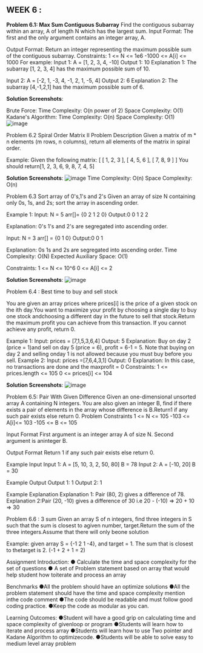 **WEEK 6** : 
--------------
**Problem 6.1: Max Sum Contiguous Subarray**
Find the contiguous subarray within an array, A of length N which has the largest sum.
Input Format:
The first and the only argument contains an integer array, A. 

Output Format: Return an integer representing the maximum possible sum of the contiguous subarray.
Constraints: 1 <= N <= 1e6 -1000 <= A[i] <= 1000
For example:
Input 1: A = [1, 2, 3, 4, -10]
Output 1: 10
Explanation 1: The subarray [1, 2, 3, 4] has the maximum possible sum of 10.

Input 2: A = [-2, 1, -3, 4, -1, 2, 1, -5, 4]
Output 2: 6
Explanation 2: The subarray [4,-1,2,1] has the maximum possible sum of 6.

**Solution Screenshots**:

Brute Force: 
Time Complexity: O(n power of 2)
Space Complexity: O(1)
Kadane's Algorithm:
Time Complexity: O(n)
Space Complexity: O(1)
![image](https://user-images.githubusercontent.com/9669308/215278463-1661efc5-7fe2-4b8a-a1f0-98169a9cd036.png)

Problem 6.2 Spiral Order Matrix II
Problem Description Given a matrix of m * n elements (m rows, n columns), return all elements of the matrix in spiral order.

Example: Given the following matrix: [ [ 1, 2, 3 ], [ 4, 5, 6 ], [ 7, 8, 9 ] ] You should return[1, 2, 3, 6, 9, 8, 7, 4, 5]

**Solution Screenshots**:
![image](https://user-images.githubusercontent.com/9669308/215330144-d391c9ef-7929-47a3-bef8-63de2088c7dc.png)
Time Complexity: O(n)
Space Complexity: O(n)

Problem 6.3 Sort array of 0's,1's and 2's
Given an array of size N containing only 0s, 1s, and 2s; sort the array in ascending order. 

Example 1:
Input:
N = 5
arr[]= {0 2 1 2 0}
Output:0 0 1 2 2

Explanation: 0's 1's and 2's are segregated into ascending order.

Input:
N = 3
arr[] = {0 1 0}
Output:0 0 1

Explanation: 0s 1s and 2s are segregated into ascending order.
Time Complexity: O(N)
Expected Auxiliary Space: O(1)

Constraints: 1 <= N <= 10^6 0 <= A[i] <= 2

**Solution Screenshots**:
![image](https://user-images.githubusercontent.com/9669308/215333550-c306405a-1877-4428-99df-379bed05e4d7.png)

Problem 6.4 : Best time to buy and sell stock

You are given an array prices where prices[i] is the price of a given stock on the ith day.You want to maximize your profit by choosing a single day to buy one stock andchoosing a different day in the future to sell that stock.Return the maximum profit you can achieve from this transaction. If you cannot achieve any profit, return 0.

Example 1: Input: prices = [7,1,5,3,6,4] Output: 5 Explanation: Buy on day 2 (price = 1)and sell on day 5 (price = 6), profit = 6-1 = 5. Note that buying on day 2 and selling onday 1 is not allowed because you must buy before you sell. Example 2: Input: prices =[7,6,4,3,1] Output: 0 Explanation: In this case, no transactions are done and the maxprofit = 0 Constraints: 1 <= prices.length <= 105 0 <= prices[i] <= 104

**Solution Screenshots**:
![image](https://user-images.githubusercontent.com/9669308/215347668-f0d976df-35c4-492d-b6be-3a7bb53ebfc0.png)

Problem 6.5: Pair With Given Difference
Given an one-dimensional unsorted array A containing N integers. You are also given an integer B, find if there exists a pair of elements in the array whose difference is B.Return1 if any such pair exists else return 0. Problem Constraints 1 <= N <= 105 -103 <= A[i]<= 103 -105 <= B <= 105

Input Format First argument is an integer array A of size N. Second argument is aninteger B.

Output Format Return 1 if any such pair exists else return 0.

Example Input Input 1: A = [5, 10, 3, 2, 50, 80] B = 78 Input 2: A = [-10, 20] B = 30

Example Output Output 1: 1 Output 2: 1

Example Explanation Explanation 1: Pair (80, 2) gives a difference of 78. Explanation 2:Pair (20, -10) gives a difference of 30 i.e 20 - (-10) => 20 + 10 => 30

Problem 6.6 : 3 sum
Given an array S of n integers, find three integers in S such that the sum is closest to agiven number, target.Return the sum of the three integers.Assume that there will only beone solution

Example: given array S = {-1 2 1 -4}, and target = 1. The sum that is closest to thetarget is 2. (-1 + 2 + 1 = 2)

Assignment Introduction:
● Calculate the time and space complexity for the set of questions
● A set of  Problem statement based on array that would help student how toiterate and process an array

Benchmarks
●All the problem should have an optimize solutions
●All the problem statement should have the time and space complexity mention inthe code comment
●The code should be readable and must follow good coding practice.
●Keep the code as modular as you can.

Learning Outcomes:
●Student will have a good grip on calculating time and space complexity of givenloop or program
●Students will learn how to iterate and process array
●Students will learn how to use Two pointer and Kadane Algorithm to optimizecode.
●Students will be able to solve easy to medium level array problem